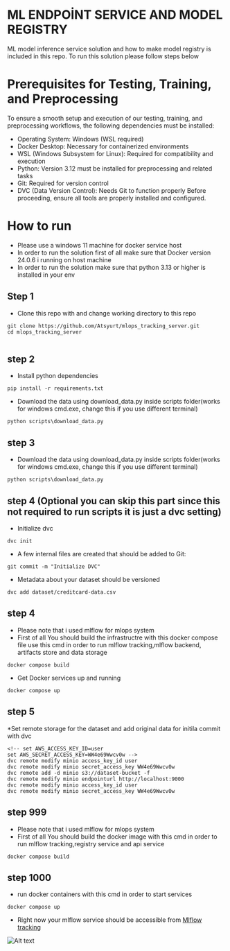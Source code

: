 # ML ENDPOİNT SERVICE AND MODEL REGISTRY

ML model inference service solution and how to make model registry is included in this repo. To run this solution please follow steps below

# Prerequisites for Testing, Training, and Preprocessing
To ensure a smooth setup and execution of our testing, training, and preprocessing workflows, the following dependencies must be installed:
- Operating System: Windows (WSL required)
- Docker Desktop: Necessary for containerized environments
- WSL (Windows Subsystem for Linux): Required for compatibility and execution
- Python: Version 3.12 must be installed for preprocessing and related tasks
- Git: Required for version control
- DVC (Data Version Control): Needs Git to function properly
Before proceeding, ensure all tools are properly installed and configured.
# How to run
* Please use a windows 11 machine for docker service host
* In order to run the solution first of all make sure that  Docker version 24.0.6 i running on host machine
* In order to run the solution  make sure that python 3.13 or higher is installed in your env
## Step 1 
* Clone this repo with and change working directory to this repo
```
git clone https://github.com/Atsyurt/mlops_tracking_server.git
cd mlops_tracking_server


```
## step 2
* Install python dependencies
```
pip install -r requirements.txt
```
* Download the data using download_data.py inside scripts folder(works for windows cmd.exe, change this if you use different terminal)
```
python scripts\download_data.py
```

## step 3

* Download the data using download_data.py inside scripts folder(works for windows cmd.exe, change this if you use different terminal)
```
python scripts\download_data.py
```

## step 4 (Optional you can skip this part since this not required to run scripts it is just a dvc setting)
* Initialize dvc
```
dvc init

```
* A few internal files are created that should be added to Git:
```
git commit -m "Initialize DVC"

```
* Metadata about your dataset should be versioned
```
dvc add dataset/creditcard-data.csv
```

## step 4
* Please note that i used mlflow for mlops system
* First of all You should build the infrastructre with this  docker compose file use this cmd in order to run mlflow tracking,mlflow backend, artifacts store and data storage
```
docker compose build
```
* Get Docker services up and running

```
docker compose up
```
## step 5
*Set remote storage for the dataset and add original data for initila commit with dvc
```
<!-- set AWS_ACCESS_KEY_ID=user
set AWS_SECRET_ACCESS_KEY=WW4e69Wwcv0w -->
dvc remote modify minio access_key_id user
dvc remote modify minio secret_access_key WW4e69Wwcv0w
dvc remote add -d minio s3://dataset-bucket -f
dvc remote modify minio endpointurl http://localhost:9000
dvc remote modify minio access_key_id user
dvc remote modify minio secret_access_key WW4e69Wwcv0w
```

## step 999
* Please note that i used mlflow for mlops system
* First of all You should build the docker image with this cmd in order to run mlflow tracking,registry service and api service
```
docker compose build
```
## step 1000
* run docker containers with this cmd  in order to start services
```
docker compose up

```
* Right now your mlflow service should be accessible from
[Mlflow tracking ](http://localhost:5000)

![Alt text](img/step2_mlflow_service.png)